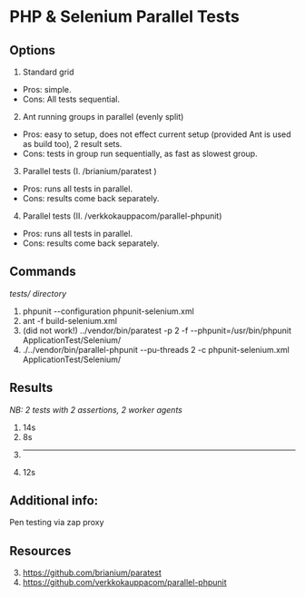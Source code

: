 PHP & Selenium Parallel Tests
=============================

Options
-------
1. Standard grid
  - Pros: simple.
  - Cons: All tests sequential.
2. Ant running groups in parallel (evenly split)
  - Pros: easy to setup, does not effect current setup (provided Ant is used as build too), 2 result sets.
  - Cons: tests in group run sequentially, as fast as slowest group.
3. Parallel tests (I. /brianium/paratest )
  - Pros: runs all tests in parallel.
  - Cons: results come back separately.
4. Parallel tests (II. /verkkokauppacom/parallel-phpunit)
  - Pros: runs all tests in parallel.
  - Cons: results come back separately.

Commands
--------
*tests/ directory*

1. phpunit --configuration phpunit-selenium.xml
2. ant -f build-selenium.xml
3. (did not work!) ../vendor/bin/paratest -p 2 -f --phpunit=/usr/bin/phpunit ApplicationTest/Selenium/
4. ./../vendor/bin/parallel-phpunit --pu-threads 2 -c phpunit-selenium.xml ApplicationTest/Selenium/

Results
-------
*NB: 2 tests with 2 assertions, 2 worker agents*

1. 14s 
2. 8s 
3. ---
4. 12s 

Additional info:
---------------- 
Pen testing via zap proxy

Resources
---------
3. https://github.com/brianium/paratest 
4. https://github.com/verkkokauppacom/parallel-phpunit 
